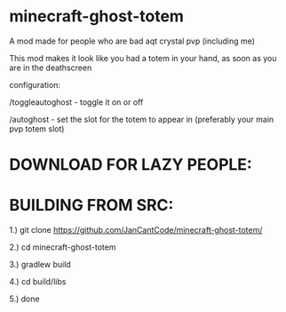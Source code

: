 # minecraft-ghost-totem
A mod made for people who are bad aqt crystal pvp (including me)


This mod makes it look like you had a totem in your hand, as soon as you are in the deathscreen

configuration:

/toggleautoghost - toggle it on or off

/autoghost <slot> - set the slot for the totem to appear in (preferably your main pvp totem slot)


# DOWNLOAD FOR LAZY PEOPLE: 




# BUILDING FROM SRC:

1.) git clone https://github.com/JanCantCode/minecraft-ghost-totem/

2.) cd minecraft-ghost-totem

3.) gradlew build

4.) cd build/libs

5.) done

